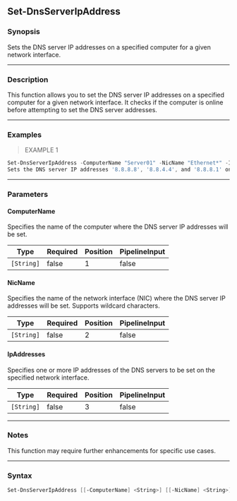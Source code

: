 Set-DnsServerIpAddress
----------------------

### Synopsis
Sets the DNS server IP addresses on a specified computer for a given network interface.

---

### Description

This function allows you to set the DNS server IP addresses on a specified computer for a given network interface. It checks if the computer is online before attempting to set the DNS server addresses.

---

### Examples
> EXAMPLE 1

```PowerShell
Set-DnsServerIpAddress -ComputerName "Server01" -NicName "Ethernet*" -IpAddresses '8.8.8.8','8.8.4.4','8.8.8.1'
Sets the DNS server IP addresses '8.8.8.8', '8.8.4.4', and '8.8.8.1' on the network interface starting with "Ethernet" on the computer "Server01".
```

---

### Parameters
#### **ComputerName**
Specifies the name of the computer where the DNS server IP addresses will be set.

|Type      |Required|Position|PipelineInput|
|----------|--------|--------|-------------|
|`[String]`|false   |1       |false        |

#### **NicName**
Specifies the name of the network interface (NIC) where the DNS server IP addresses will be set. Supports wildcard characters.

|Type      |Required|Position|PipelineInput|
|----------|--------|--------|-------------|
|`[String]`|false   |2       |false        |

#### **IpAddresses**
Specifies one or more IP addresses of the DNS servers to be set on the specified network interface.

|Type      |Required|Position|PipelineInput|
|----------|--------|--------|-------------|
|`[String]`|false   |3       |false        |

---

### Notes
This function may require further enhancements for specific use cases.

---

### Syntax
```PowerShell
Set-DnsServerIpAddress [[-ComputerName] <String>] [[-NicName] <String>] [[-IpAddresses] <String>] [<CommonParameters>]
```
